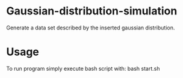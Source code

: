 # Gaussian-distribution-simulation
Generate a data set described by the inserted gaussian distribution.

# Usage
To run program simply execute bash script with: bash start.sh
